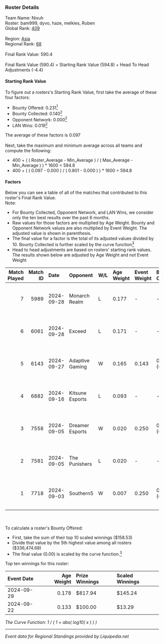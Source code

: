 ### Roster Details<br />
Team Name: Nixuh<br />
Roster: bam999, dyvo, haze, melkies, Ruben<br />
Global Rank: [409](../standings_global.md)<br />
<br />
Region: [Asia]( ../standings_asia.md)<br />
Regional Rank: [68]( ../standings_asia.md)<br />
<br />
Final Rank Value:  590.4<br />
<br />
Final Rank Value (590.4) = Starting Rank Value (594.8) + Head To Head Adjustments (-4.4)<br />

#### Starting Rank Value<br />
To figure out a rosters's Starting Rank Value, first take the average of these four factors:<br />
- Bounty Offered: 0.231[<sup>1</sup>](#table2)
- Bounty Collected: 0.140[<sup>2</sup>](#table1)
- Opponent Network: 0.000[<sup>2</sup>](#table1)
- LAN Wins: 0.019[<sup>2</sup>](#table1)

The average of these factors is 0.097<br />
<br />
Next, take the maximum and minimum average across all teams and compute the following:<br />
- 400 + ( ( Roster_Average - Min_Average ) / ( Max_Average - Min_Average ) ) * 1600 = 594.8
- 400 + ( ( 0.097 - 0.000 ) / ( 0.801 - 0.000 ) ) * 1600 = 594.8


#### Factors<br />
Below you can see a table of all of the matches that contributed to this roster's Final Rank Value.<br />
Note:<br />

- For Bounty Collected, Opponent Network, and LAN Wins, we consider only the ten best results over the past 6 months.
- Raw values for those factors are multiplied by Age Weight. Bounty and Opponent Network values are also multiplied by Event Weight. The adjusted value is shown in parenthesis.
- The final value for a factor is the total of its adjusted values divided by 10. Bounty Collected is further scaled by the curve function[<sup>3</sup>](#curveFunction)
- Head to head adjustments are based on rosters' starting rank values. The results shown below are adjusted by Age Weight and not Event Weight
<span id="table1"></span><br />


| Match Played | Match ID | Date       | Opponent        | W/L | Age Weight | Event Weight | Bounty Collected | Opponent Network | LAN Wins  | H2H Adj. | Roster                             |
| -: | -: | :- | :- | :- | :- | :- | :- | :- | :- | -: | :- |
|            7 |     5989 | 2024-09-28 | Monarch Realm   | L   | 0.177      | -            | -                | -                | -         |    -2.59 | bam999, dyvo, haze, melkies, Ruben |
|            6 |     6061 | 2024-09-28 | Exceed          | L   | 0.171      | -            | -                | -                | -         |    -2.43 | bam999, dyvo, haze, melkies, Ruben |
|            5 |     6143 | 2024-09-27 | Adaptive Gaming | W   | 0.165      | 0.143        | 0.000 (0.000)    | 0.000 (0.000)    | 1 (0.165) |     1.99 | bam999, dyvo, haze, melkies, Ruben |
|            4 |     6882 | 2024-09-16 | Kitsune Esports | L   | 0.093      | -            | -                | -                | -         |    -1.40 | bam999, dyvo, haze, melkies, Ruben |
|            3 |     7558 | 2024-09-05 | Dreamer Esports | W   | 0.020      | 0.250        | 0.000 (0.000)    | 0.001 (0.000)    | 0 (0.000) |     0.21 | bam999, dyvo, haze, melkies, Ruben |
|            2 |     7581 | 2024-09-05 | The Punishers   | L   | 0.020      | -            | -                | -                | -         |    -0.24 | bam999, dyvo, haze, melkies, Ruben |
|            1 |     7718 | 2024-09-03 | Southern5       | W   | 0.007      | 0.250        | 0.000 (0.000)    | 0.056 (0.000)    | 0 (0.000) |     0.10 | bam999, dyvo, haze, melkies, Ruben |

<br />
<span id="table2"></span><br />
To calculate a roster's Bounty Offered:<br />

- First, take the sum of their top 10 scaled winnings ($158.53)
- Divide that value by the 5th highest value among all rosters ($336,474.68)
- The final value (0.00) is scaled by the curve function.[<sup>3</sup>](#curveFunction)

Top ten winnings for this roster:<br />

| Event Date | Age Weight | Prize Winnings | Scaled Winnings |
| :- | -: | :- | :- |
| 2024-09-29 |      0.178 | $817.94        | $145.24         |
| 2024-09-22 |      0.133 | $100.00        | $13.29          |


<span id="curveFunction"></span>_The Curve Function: 1 / ( 1 + abs( log10( x ) ) )_<br />

---
_Event data for Regional Standings provided by Liquipedia.net_<br />
